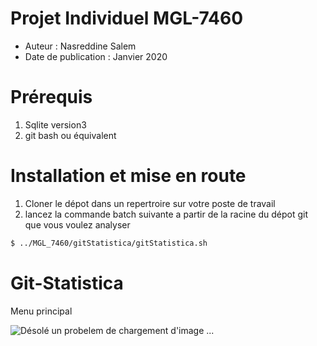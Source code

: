 # Projet Individuel MGL-7460 

  * Auteur : Nasreddine Salem
  * Date de publication : Janvier 2020

# Prérequis 
  1. Sqlite version3
  2. git bash ou équivalent

# Installation et mise en route

  1. Cloner le dépot dans un repertroire sur votre poste de travail
  2. lancez la commande batch suivante a partir de la racine du dépot git que vous voulez analyser

```bash
$ ../MGL_7460/gitStatistica/gitStatistica.sh
```

# Git-Statistica
Menu principal

![Désolé un probelem de chargement d'image ...](http://www.sampleurl.com/logo.png)

